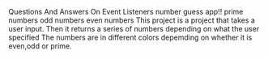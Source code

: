 Questions And Answers On Event Listeners
number guess app!!
prime numbers
odd numbers
even numbers
This project is a project that takes a user input.
Then it returns a series of numbers depending on what the user specified
The numbers are in different colors depemding on whether it is even,odd or prime.
